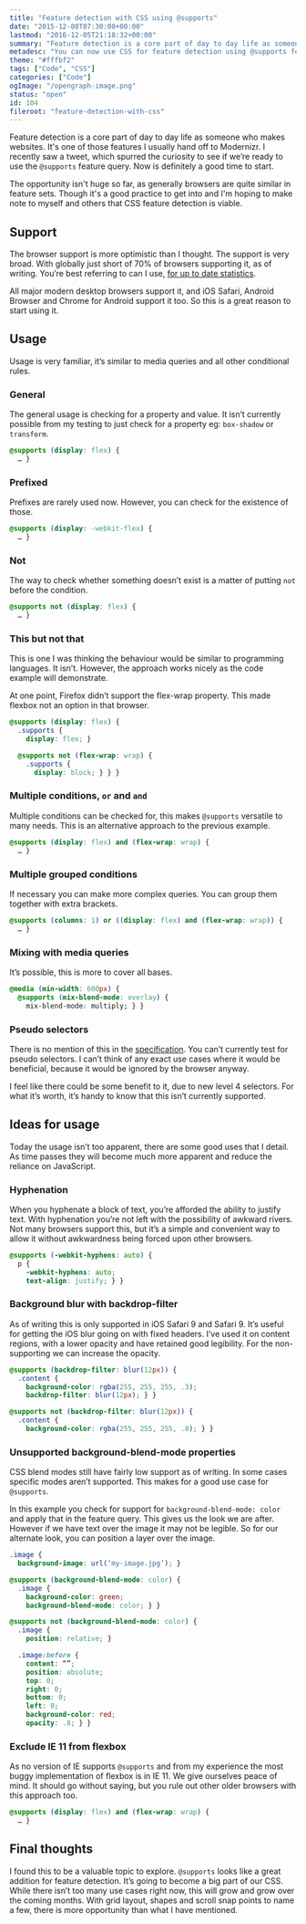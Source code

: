 ```yaml
---
title: "Feature detection with CSS using @supports"
date: "2015-12-08T07:30:00+00:00"
lastmod: "2016-12-05T21:18:32+00:00"
summary: "Feature detection is a core part of day to day life as someone who makes websites. It’s one of those features I usually hand off to Modernizr. I recently saw a tweet, which spurred the curiosity to see if we’re ready to use the @supports feature query. Now is definitely a good time to start."
metadesc: "You can now use CSS for feature detection using @supports feature queries. This post shows you how can use it today and replace the likes of Modernizr. "
theme: "#fffbf2"
tags: ["Code", "CSS"]
categories: ["Code"]
ogImage: "/opengraph-image.png"
status: "open"
id: 104
fileroot: "feature-detection-with-css"
---
```


Feature detection is a core part of day to day life as someone who makes websites. It's one of those features I usually hand off to Modernizr. I recently saw a tweet, which spurred the curiosity to see if we’re ready to use the `@supports` feature query. Now is definitely a good time to start.

The opportunity isn't huge so far, as generally browsers are quite similar in feature sets. Though it's a good practice to get into and I'm hoping to make note to myself and others that CSS feature detection is viable.

## Support
The browser support is more optimistic than I thought. The support is very broad. With globally just short of 70% of browsers supporting it, as of writing. You’re best referring to can I use, <a href="http://caniuse.com/#search=supports">for up to date statistics</a>.

All major modern desktop browsers support it, and iOS Safari, Android Browser and Chrome for Android support it too. So this is a great reason to start using it.

## Usage
Usage is very familiar, it’s similar to media queries and all other conditional rules.

### General
The general usage is checking for a property and value. It isn’t currently possible from my testing to just check for a property eg: `box-shadow` or `transform`.

```css
@supports (display: flex) {
  … }
```

### Prefixed
Prefixes are rarely used now. However, you can check for the existence of those.

```css
@supports (display: -webkit-flex) {
  … }
```

### Not
The way to check whether something doesn’t exist is a matter of putting `not` before the condition.

```css
@supports not (display: flex) {
  … }
```

### This but not that
This is one I was thinking the behaviour would be similar to programming languages. It isn’t. However, the approach works nicely as the code example will demonstrate.

At one point, Firefox didn’t support the flex-wrap property. This made flexbox not an option in that browser.

```css
@supports (display: flex) {
  .supports {
    display: flex; }

  @supports not (flex-wrap: wrap) {
    .supports {
      display: block; } } }
```

### Multiple conditions, `or` and `and`
Multiple conditions can be checked for, this makes `@supports` versatile to many needs. This is an alternative approach to the previous example.

```css
@supports (display: flex) and (flex-wrap: wrap) {
  … }
```

### Multiple grouped conditions
If necessary you can make more complex queries. You can group them together with extra brackets.

```css
@supports (columns: 1) or ((display: flex) and (flex-wrap: wrap)) {
  … }
```

### Mixing with media queries
It’s possible, this is more to cover all bases.

```css
@media (min-width: 600px) {
  @supports (mix-blend-mode: overlay) {
    mix-blend-mode: multiply; } }
```

### Pseudo selectors
There is no mention of this in the [specification](http://www.w3.org/TR/css3-conditional/#at-supports). You can’t currently test for pseudo selectors. I can’t think of any exact use cases where it would be beneficial, because it would be ignored by the browser anyway. 

I feel like there could be some benefit to it, due to new level 4 selectors. For what it’s worth, it’s handy to know that this isn’t currently supported.

## Ideas for usage
Today the usage isn’t too apparent, there are some good uses that I detail. As time passes they will become much more apparent and reduce the reliance on JavaScript.

### Hyphenation
When you hyphenate a block of text, you’re afforded the ability to justify text. With hyphenation you’re not left with the possibility of awkward rivers. Not many browsers support this, but it’s a simple and convenient way to allow it without awkwardness being forced upon other browsers.

```css
@supports (-webkit-hyphens: auto) {
  p { 
    -webkit-hyphens: auto;
    text-align: justify; } }
```

### Background blur with backdrop-filter
As of writing this is only supported in iOS Safari 9 and Safari 9. It’s useful for getting the iOS blur going on with fixed headers. I’ve used it on content regions, with a lower opacity and have retained good legibility. For the non-supporting we can  increase the opacity.

```css
@supports (backdrop-filter: blur(12px)) {
  .content {
    background-color: rgba(255, 255, 255, .3);
    backdrop-filter: blur(12px); } }

@supports not (backdrop-filter: blur(12px)) {
  .content {
    background-color: rgba(255, 255, 255, .8); } }
```

### Unsupported background-blend-mode properties
CSS blend modes still have fairly low support as of writing. In some cases specific modes aren’t supported. This makes for a good use case for `@supports`.

In this example you check for support for `background-blend-mode: color` and apply that in the feature query. This gives us the look we are after. However if we have text over the image it may not be legible. So for our alternate look, you can position a layer over the image.

```css
.image {
  background-image: url(‘my-image.jpg’); }

@supports (background-blend-mode: color) {
  .image {
    background-color: green;
    background-blend-mode: color; } }

@supports not (background-blend-mode: color) {
  .image {
    position: relative; }

  .image:before {
    content: “”;
    position: absolute;
    top: 0;
    right: 0;
    bottom: 0;
    left: 0;
    background-color: red;
    opacity: .8; } }
```

### Exclude IE 11 from flexbox
As no version of IE supports `@supports` and from my experience the most buggy implementation of flexbox is in IE 11. We give ourselves peace of mind. It should go without saying, but you rule out other older browsers with this approach too.

```css
@supports (display: flex) and (flex-wrap: wrap) {
  … }
```

## Final thoughts
I found this to be a valuable topic to explore. `@supports` looks like a great addition for feature detection. It’s going to become a big part of our CSS. While there isn’t too many use cases right now, this will grow and grow over the coming months. With grid layout, shapes and scroll snap points to name a few, there is more opportunity than what I have mentioned.
